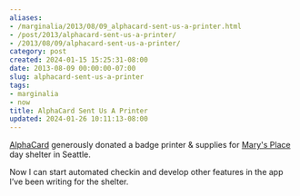 ```yaml
---
aliases:
- /marginalia/2013/08/09_alphacard-sent-us-a-printer.html
- /post/2013/alphacard-sent-us-a-printer/
- /2013/08/09/alphacard-sent-us-a-printer/
category: post
created: 2024-01-15 15:25:31-08:00
date: 2013-08-09 00:00:00-07:00
slug: alphacard-sent-us-a-printer
tags:
- marginalia
- now
title: AlphaCard Sent Us A Printer
updated: 2024-01-26 10:11:13-08:00
---
```


[AlphaCard](https://www.alphacard.com) generously donated a badge printer & supplies for [Mary's Place](https://marysplaceseattle.org) day shelter in Seattle.

Now I can start automated checkin and develop other features in the app I’ve been writing for the shelter.